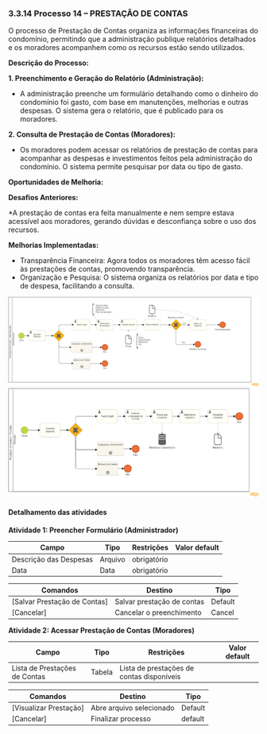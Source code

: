 ### 3.3.14 Processo 14 – PRESTAÇÃO DE CONTAS

O processo de Prestação de Contas organiza as informações financeiras do condomínio, permitindo que a administração publique relatórios detalhados e os moradores acompanhem como os recursos estão sendo utilizados.

**Descrição do Processo:**

**1. Preenchimento e Geração do Relatório (Administração):**

* A administração preenche um formulário detalhando como o dinheiro do condomínio foi gasto, com base em manutenções, melhorias e outras despesas. O sistema gera o relatório, que é publicado para os moradores.

**2. Consulta de Prestação de Contas (Moradores):**

* Os moradores podem acessar os relatórios de prestação de contas para acompanhar as despesas e investimentos feitos pela administração do condomínio. O sistema permite pesquisar por data ou tipo de gasto.

**Oportunidades de Melhoria:**

**Desafios Anteriores:**

*A prestação de contas era feita manualmente e nem sempre estava acessível aos moradores, gerando dúvidas e desconfiança sobre o uso dos recursos.

**Melhorias Implementadas:**

* Transparência Financeira: Agora todos os moradores têm acesso fácil às prestações de contas, promovendo transparência.
* Organização e Pesquisa: O sistema organiza os relatórios por data e tipo de despesa, facilitando a consulta.

![Exemplo de um Modelo BPMN do PROCESSO 4](images/processo-XIV-prestação-de-contas-administração.png "Modelo BPMN do Processo 4.")
![Exemplo de um Modelo BPMN do PROCESSO 4](images/processo-XIV-prestação-de-contas-morador.png "Modelo BPMN do Processo 4.")


#### Detalhamento das atividades


**Atividade 1: Preencher Formulário (Administrador)**

| **Campo**       | **Tipo**         | **Restrições** | **Valor default** |
| ---             | ---              | ---            | ---               |
|Descrição das Despesas         | Arquivo| obrigatório |                |
|Data          |Data         | obrigatório |           |

| **Comandos**         |  **Destino**                   | **Tipo** |
| ---                  | ---                            | ---               |
| [Salvar Prestação de Contas]     | Salvar prestação de contas               |Default    |
|[Cancelar]   | Cancelar o preenchimento            |Cancel  |

**Atividade 2: Acessar Prestação de Contas (Moradores)**

| **Campo**       | **Tipo**         | **Restrições** | **Valor default** |
| ---             | ---              | ---            | ---               |
|Lista de Prestações de Contas      | Tabela     | Lista de prestações de contas disponíveis|                   |

| **Comandos**         |  **Destino**                   | **Tipo**          |
| ---                  | ---                            | ---               |
| [Visualizar Prestação] | Abre arquivo selecionado        | Default     |
|[Cancelar]     |  Finalizar processo            | default           |
